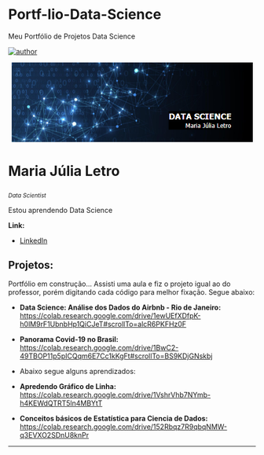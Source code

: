 # Portf-lio-Data-Science
Meu Portfólio de Projetos Data Science

[![author](https://img.shields.io/badge/author-MariaJúlia-green.svg)](https://github.com/Mariajulialetro) 


<p align="center">
  <img src="banner data science.PNG" >
</p>

# Maria Júlia Letro
<sub>*Data Scientist* </sub>

Estou aprendendo Data Science

**Link:**
* [LinkedIn](https://www.linkedin.com/in/mariajulialetro/)



## Projetos:
Portfólio em construção...
Assisti uma aula e fiz o projeto igual ao do professor, porém digitando cada código para melhor fixação. Segue abaixo:
* **Data Science: Análise dos Dados do Airbnb - Rio de Janeiro:** https://colab.research.google.com/drive/1ewUEfXDfpK-h0lM9rF1UbnbHp1QiCJeT#scrollTo=alcR6PKFHz0F
* **Panorama Covid-19 no Brasil:** https://colab.research.google.com/drive/1BwC2-49TBOP11p5pICQqm6E7Cc1kKgFt#scrollTo=BS9KDjGNskbj
  
* Abaixo segue alguns aprendizados:
* **Apredendo Gráfico de Linha:** https://colab.research.google.com/drive/1VshrVhb7NYmb-h4KEWdQTRT5ln4MBYtT
* **Conceitos básicos de Estatística para Ciencia de Dados:** https://colab.research.google.com/drive/152Rbqz7R9qbqNMW-q3EVXO2SDnU8knPr
---





